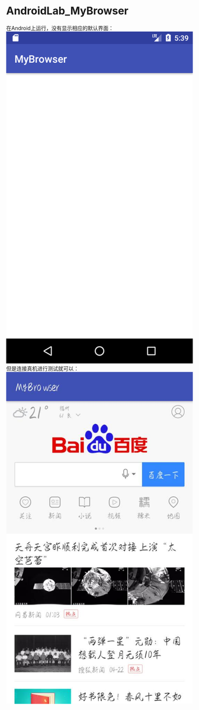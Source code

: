 # AndroidLab_MyBrowser
在Android上运行，没有显示相应的默认界面：</br>
![imagge](https://github.com/Incredible-May/AndroidLab_MyBrowser/blob/master/mybrowser.png)
但是连接真机进行测试就可以：</br>
![image](https://github.com/Incredible-May/AndroidLab_MyBrowser/blob/master/mybrowser_phone.jpg)
